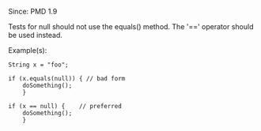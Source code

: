 Since: PMD 1.9

Tests for null should not use the equals() method. The '==' operator should be used instead.

Example(s):
```
String x = "foo";

if (x.equals(null)) { // bad form
   	doSomething();
	}
	
if (x == null) { 	// preferred
   	doSomething();
	}
```
